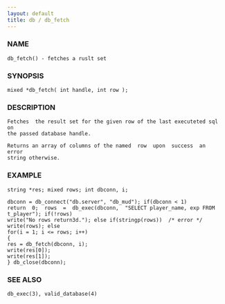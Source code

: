 ```yaml
---
layout: default
title: db / db_fetch
---
```


### NAME

    db_fetch() - fetches a ruslt set

### SYNOPSIS

    mixed *db_fetch( int handle, int row );

### DESCRIPTION

    Fetches  the result set for the given row of the last executeted sql on
    the passed database handle.

    Returns an array of columns of the named  row  upon  success  an  error
    string otherwise.

### EXAMPLE

    string *res; mixed rows; int dbconn, i;

    dbconn = db_connect("db.server", "db_mud"); if(dbconn < 1)
    return  0;  rows  =  db_exec(dbconn,  "SELECT player_name, exp FROM
    t_player"); if(!rows)
    write("No rows return3d."); else if(stringp(rows))  /* error */
    write(rows); else
    for(i = 1; i <= rows; i++)
    {
    res = db_fetch(dbconn, i);
    write(res[0]);
    write(res[1]);
    } db_close(dbconn);

### SEE ALSO

    db_exec(3), valid_database(4)
